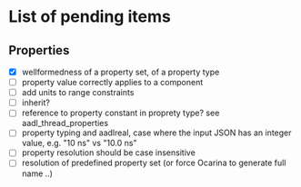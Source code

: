 # List of pending items

## Properties

- [x] wellformedness of a property set, of a property type
- [ ] property value correctly applies to a component
- [ ] add units to range constraints
- [ ] inherit?
- [ ] reference to property constant in proprety type? see aadl_thread_properties
- [ ] property typing and aadlreal, case where the input JSON has an integer value, e.g. "10 ns" vs "10.0 ns"
- [ ] property resolution should be case insensitive
- [ ] resolution of predefined property set (or force Ocarina to generate full name ..)
